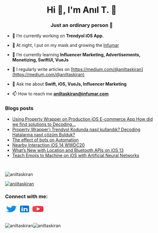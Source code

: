 <h1 align="center">Hi 👋, I'm Anıl T. 🚀</h1>
<h3 align="center">Just an ordinary person 👻</h3>

- 🔭 I’m currently working on **Trendyol iOS App.**

- 🚀 At night, I put on my mask and growing the [Infumar](https://infumar.com)

- 🌱 I’m currently learning **Influencer Marketing, Advertisements, Monetizing, SwiftUI, VueJs**


- 📝 I regularly write articles on [https://medium.com/@aniltaskiran](https://medium.com/@aniltaskiran)

- 💬 Ask me about **Swift, iOS, VueJs, Influencer Marketing**

- 📫 How to reach me **aniltaskiran@infumar.com**

### Blogs posts
<!-- BLOG-POST-LIST:START -->
- [Using Property Wrapper on Production iOS E-commerce App How did we find solutions to Decoding…](https://aniltaskiran.medium.com/using-property-wrapper-on-production-ios-e-commerce-app-how-did-we-find-solutions-to-decoding-d2cdf13d99cd?source=rss-1ba92a98028------2)
- [Property Wrapper’ı Trendyol Kodunda nasıl kullandık? Decoding Hatalarına nasıl çözüm Bulduk?](https://medium.com/trendyol-tech/property-wrapper%C4%B1-trendyol-kodunda-nas%C4%B1l-kulland%C4%B1k-decoding-hatalar%C4%B1na-nas%C4%B1l-%C3%A7%C3%B6z%C3%BCm-bulduk-9e99f47146f4?source=rss-1ba92a98028------2)
- [The effect of bots on Automation](https://medium.com/trendyol-tech/the-effect-of-bots-on-automation-fb3135908632?source=rss-1ba92a98028------2)
- [Nearby Interaction iOS 14 WWDC20](https://medium.com/flawless-app-stories/nearby-interaction-ios-14-wwdc20-e4ad9bcb3826?source=rss-1ba92a98028------2)
- [What’s New with Location and Bluetooth APIs on iOS 13](https://medium.com/flawless-app-stories/whats-new-with-location-and-bluetooth-apis-on-ios-13-a6d8497ffa39?source=rss-1ba92a98028------2)
- [Teach Emojis to Machine on iOS with Artificial Neural Networks](https://medium.com/trendyol-tech/teach-emojis-to-machine-on-ios-with-artificial-neural-networks-83acf58e3843?source=rss-1ba92a98028------2)
<!-- BLOG-POST-LIST:END -->


<br><p align="left"> <img src="https://komarev.com/ghpvc/?username=aniltaskiran&label=Profile%20views&color=0e75b6&style=flat" alt="aniltaskiran" /> </p>

<p align="left"> <a href="https://twitter.com/aniiltaskiran" target="blank"><img src="https://img.shields.io/twitter/follow/aniiltaskiran?logo=twitter&style=for-the-badge" alt="aniiltaskiran" /></a> </p>


<h3 align="left">Connect with me:</h3>
<p align="left">
<a href="https://twitter.com/aniiltaskiran" target="blank"><img align="center" src="Assets/twitter.svg" alt="aniiltaskiran" height="30" width="40" /></a>
<a href="https://linkedin.com/in/aniltaskiran" target="blank"><img align="center" src="Assets/linkedin.svg" alt="aniltaskiran" height="30" width="40" /></a>
<a href="https://www.youtube.com/channel/UCz0jaWqwcQo_DEEtsiMhtrg" target="blank"><img align="center" src="Assets/youtube.svg" alt="aniltaskiran" height="30" width="40" /></a><br>
</p>

<br><img align="left" src="https://github-readme-stats.vercel.app/api?username=aniltaskiran&show_icons=true&locale=en" alt="aniltaskiran" />
<img src="https://github-readme-streak-stats.herokuapp.com/?user=aniltaskiran&" alt="aniltaskiran" />

